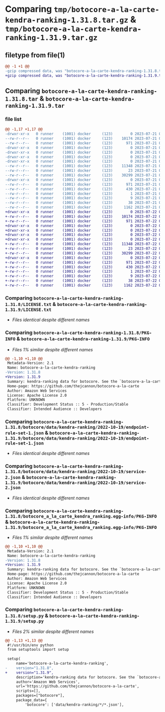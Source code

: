 # Comparing `tmp/botocore-a-la-carte-kendra-ranking-1.31.8.tar.gz` & `tmp/botocore-a-la-carte-kendra-ranking-1.31.9.tar.gz`

## filetype from file(1)

```diff
@@ -1 +1 @@
-gzip compressed data, was "botocore-a-la-carte-kendra-ranking-1.31.8.tar", last modified: Fri Jul 21 01:21:34 2023, max compression
+gzip compressed data, was "botocore-a-la-carte-kendra-ranking-1.31.9.tar", last modified: Sat Jul 22 01:20:36 2023, max compression
```

## Comparing `botocore-a-la-carte-kendra-ranking-1.31.8.tar` & `botocore-a-la-carte-kendra-ranking-1.31.9.tar`

### file list

```diff
@@ -1,17 +1,17 @@
-drwxr-xr-x   0 runner    (1001) docker     (123)        0 2023-07-21 01:21:34.779167 botocore-a-la-carte-kendra-ranking-1.31.8/
--rw-r--r--   0 runner    (1001) docker     (123)    10174 2023-07-21 01:21:34.000000 botocore-a-la-carte-kendra-ranking-1.31.8/LICENSE.txt
--rw-r--r--   0 runner    (1001) docker     (123)      971 2023-07-21 01:21:34.779167 botocore-a-la-carte-kendra-ranking-1.31.8/PKG-INFO
-drwxr-xr-x   0 runner    (1001) docker     (123)        0 2023-07-21 01:21:34.779167 botocore-a-la-carte-kendra-ranking-1.31.8/botocore/
-drwxr-xr-x   0 runner    (1001) docker     (123)        0 2023-07-21 01:21:34.779167 botocore-a-la-carte-kendra-ranking-1.31.8/botocore/data/
-drwxr-xr-x   0 runner    (1001) docker     (123)        0 2023-07-21 01:21:34.779167 botocore-a-la-carte-kendra-ranking-1.31.8/botocore/data/kendra-ranking/
-drwxr-xr-x   0 runner    (1001) docker     (123)        0 2023-07-21 01:21:34.779167 botocore-a-la-carte-kendra-ranking-1.31.8/botocore/data/kendra-ranking/2022-10-19/
--rw-r--r--   0 runner    (1001) docker     (123)    11348 2023-07-21 01:21:06.000000 botocore-a-la-carte-kendra-ranking-1.31.8/botocore/data/kendra-ranking/2022-10-19/endpoint-rule-set-1.json
--rw-r--r--   0 runner    (1001) docker     (123)       23 2023-07-21 01:21:06.000000 botocore-a-la-carte-kendra-ranking-1.31.8/botocore/data/kendra-ranking/2022-10-19/paginators-1.json
--rw-r--r--   0 runner    (1001) docker     (123)    30299 2023-07-21 01:21:06.000000 botocore-a-la-carte-kendra-ranking-1.31.8/botocore/data/kendra-ranking/2022-10-19/service-2.json
-drwxr-xr-x   0 runner    (1001) docker     (123)        0 2023-07-21 01:21:34.779167 botocore-a-la-carte-kendra-ranking-1.31.8/botocore_a_la_carte_kendra_ranking.egg-info/
--rw-r--r--   0 runner    (1001) docker     (123)      971 2023-07-21 01:21:34.000000 botocore-a-la-carte-kendra-ranking-1.31.8/botocore_a_la_carte_kendra_ranking.egg-info/PKG-INFO
--rw-r--r--   0 runner    (1001) docker     (123)      430 2023-07-21 01:21:34.000000 botocore-a-la-carte-kendra-ranking-1.31.8/botocore_a_la_carte_kendra_ranking.egg-info/SOURCES.txt
--rw-r--r--   0 runner    (1001) docker     (123)        1 2023-07-21 01:21:34.000000 botocore-a-la-carte-kendra-ranking-1.31.8/botocore_a_la_carte_kendra_ranking.egg-info/dependency_links.txt
--rw-r--r--   0 runner    (1001) docker     (123)        9 2023-07-21 01:21:34.000000 botocore-a-la-carte-kendra-ranking-1.31.8/botocore_a_la_carte_kendra_ranking.egg-info/top_level.txt
--rw-r--r--   0 runner    (1001) docker     (123)       38 2023-07-21 01:21:34.779167 botocore-a-la-carte-kendra-ranking-1.31.8/setup.cfg
--rw-r--r--   0 runner    (1001) docker     (123)     1162 2023-07-21 01:21:34.000000 botocore-a-la-carte-kendra-ranking-1.31.8/setup.py
+drwxr-xr-x   0 runner    (1001) docker     (123)        0 2023-07-22 01:20:36.809101 botocore-a-la-carte-kendra-ranking-1.31.9/
+-rw-r--r--   0 runner    (1001) docker     (123)    10174 2023-07-22 01:20:36.000000 botocore-a-la-carte-kendra-ranking-1.31.9/LICENSE.txt
+-rw-r--r--   0 runner    (1001) docker     (123)      971 2023-07-22 01:20:36.809101 botocore-a-la-carte-kendra-ranking-1.31.9/PKG-INFO
+drwxr-xr-x   0 runner    (1001) docker     (123)        0 2023-07-22 01:20:36.809101 botocore-a-la-carte-kendra-ranking-1.31.9/botocore/
+drwxr-xr-x   0 runner    (1001) docker     (123)        0 2023-07-22 01:20:36.809101 botocore-a-la-carte-kendra-ranking-1.31.9/botocore/data/
+drwxr-xr-x   0 runner    (1001) docker     (123)        0 2023-07-22 01:20:36.809101 botocore-a-la-carte-kendra-ranking-1.31.9/botocore/data/kendra-ranking/
+drwxr-xr-x   0 runner    (1001) docker     (123)        0 2023-07-22 01:20:36.809101 botocore-a-la-carte-kendra-ranking-1.31.9/botocore/data/kendra-ranking/2022-10-19/
+-rw-r--r--   0 runner    (1001) docker     (123)    11348 2023-07-22 01:20:09.000000 botocore-a-la-carte-kendra-ranking-1.31.9/botocore/data/kendra-ranking/2022-10-19/endpoint-rule-set-1.json
+-rw-r--r--   0 runner    (1001) docker     (123)       23 2023-07-22 01:20:09.000000 botocore-a-la-carte-kendra-ranking-1.31.9/botocore/data/kendra-ranking/2022-10-19/paginators-1.json
+-rw-r--r--   0 runner    (1001) docker     (123)    30299 2023-07-22 01:20:09.000000 botocore-a-la-carte-kendra-ranking-1.31.9/botocore/data/kendra-ranking/2022-10-19/service-2.json
+drwxr-xr-x   0 runner    (1001) docker     (123)        0 2023-07-22 01:20:36.809101 botocore-a-la-carte-kendra-ranking-1.31.9/botocore_a_la_carte_kendra_ranking.egg-info/
+-rw-r--r--   0 runner    (1001) docker     (123)      971 2023-07-22 01:20:36.000000 botocore-a-la-carte-kendra-ranking-1.31.9/botocore_a_la_carte_kendra_ranking.egg-info/PKG-INFO
+-rw-r--r--   0 runner    (1001) docker     (123)      430 2023-07-22 01:20:36.000000 botocore-a-la-carte-kendra-ranking-1.31.9/botocore_a_la_carte_kendra_ranking.egg-info/SOURCES.txt
+-rw-r--r--   0 runner    (1001) docker     (123)        1 2023-07-22 01:20:36.000000 botocore-a-la-carte-kendra-ranking-1.31.9/botocore_a_la_carte_kendra_ranking.egg-info/dependency_links.txt
+-rw-r--r--   0 runner    (1001) docker     (123)        9 2023-07-22 01:20:36.000000 botocore-a-la-carte-kendra-ranking-1.31.9/botocore_a_la_carte_kendra_ranking.egg-info/top_level.txt
+-rw-r--r--   0 runner    (1001) docker     (123)       38 2023-07-22 01:20:36.809101 botocore-a-la-carte-kendra-ranking-1.31.9/setup.cfg
+-rw-r--r--   0 runner    (1001) docker     (123)     1162 2023-07-22 01:20:36.000000 botocore-a-la-carte-kendra-ranking-1.31.9/setup.py
```

### Comparing `botocore-a-la-carte-kendra-ranking-1.31.8/LICENSE.txt` & `botocore-a-la-carte-kendra-ranking-1.31.9/LICENSE.txt`

 * *Files identical despite different names*

### Comparing `botocore-a-la-carte-kendra-ranking-1.31.8/PKG-INFO` & `botocore-a-la-carte-kendra-ranking-1.31.9/PKG-INFO`

 * *Files 1% similar despite different names*

```diff
@@ -1,10 +1,10 @@
 Metadata-Version: 2.1
 Name: botocore-a-la-carte-kendra-ranking
-Version: 1.31.8
+Version: 1.31.9
 Summary: kendra-ranking data for botocore. See the `botocore-a-la-carte` package for more info.
 Home-page: https://github.com/thejcannon/botocore-a-la-carte
 Author: Amazon Web Services
 License: Apache License 2.0
 Platform: UNKNOWN
 Classifier: Development Status :: 5 - Production/Stable
 Classifier: Intended Audience :: Developers
```

### Comparing `botocore-a-la-carte-kendra-ranking-1.31.8/botocore/data/kendra-ranking/2022-10-19/endpoint-rule-set-1.json` & `botocore-a-la-carte-kendra-ranking-1.31.9/botocore/data/kendra-ranking/2022-10-19/endpoint-rule-set-1.json`

 * *Files identical despite different names*

### Comparing `botocore-a-la-carte-kendra-ranking-1.31.8/botocore/data/kendra-ranking/2022-10-19/service-2.json` & `botocore-a-la-carte-kendra-ranking-1.31.9/botocore/data/kendra-ranking/2022-10-19/service-2.json`

 * *Files identical despite different names*

### Comparing `botocore-a-la-carte-kendra-ranking-1.31.8/botocore_a_la_carte_kendra_ranking.egg-info/PKG-INFO` & `botocore-a-la-carte-kendra-ranking-1.31.9/botocore_a_la_carte_kendra_ranking.egg-info/PKG-INFO`

 * *Files 1% similar despite different names*

```diff
@@ -1,10 +1,10 @@
 Metadata-Version: 2.1
 Name: botocore-a-la-carte-kendra-ranking
-Version: 1.31.8
+Version: 1.31.9
 Summary: kendra-ranking data for botocore. See the `botocore-a-la-carte` package for more info.
 Home-page: https://github.com/thejcannon/botocore-a-la-carte
 Author: Amazon Web Services
 License: Apache License 2.0
 Platform: UNKNOWN
 Classifier: Development Status :: 5 - Production/Stable
 Classifier: Intended Audience :: Developers
```

### Comparing `botocore-a-la-carte-kendra-ranking-1.31.8/setup.py` & `botocore-a-la-carte-kendra-ranking-1.31.9/setup.py`

 * *Files 2% similar despite different names*

```diff
@@ -1,13 +1,13 @@
 #!/usr/bin/env python
 from setuptools import setup
 
 setup(
     name='botocore-a-la-carte-kendra-ranking',
-    version="1.31.8",
+    version="1.31.9",
     description='kendra-ranking data for botocore. See the `botocore-a-la-carte` package for more info.',
     author='Amazon Web Services',
     url='https://github.com/thejcannon/botocore-a-la-carte',
     scripts=[],
     packages=["botocore"],
     package_data={
         'botocore': ['data/kendra-ranking/*/*.json'],
```

